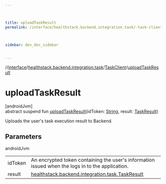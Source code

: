 ```yaml
---



title: uploadTaskResult
permalink: /interface/healthstack.backend.integration.task/-task-client/upload-task-result.html



sidebar: dev_doc_sidebar


---
```




//[interface](/bi_interface.html)/[healthstack.backend.integration.task](../index.html)/[TaskClient](index.html)/[uploadTaskResult](upload-task-result.html)



# uploadTaskResult



[androidJvm]\
abstract suspend fun [uploadTaskResult](upload-task-result.html)(idToken: [String](https://kotlinlang.org/api/latest/jvm/stdlib/kotlin/-string/index.html), result: [TaskResult](../-task-result/index.html))



Uploads the user's task execution result to Backend.



## Parameters


androidJvm

| | |
|---|---|
| idToken | An encrypted token containing the user's information issued when the logs in to the application. |
| result | [healthstack.backend.integration.task.TaskResult](../-task-result/index.html) |






